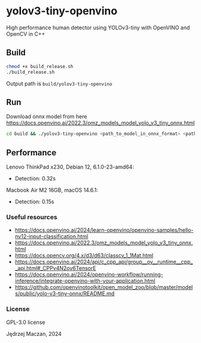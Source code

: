 # yolov3-tiny-openvino

High performance human detector using YOLOv3-tiny with OpenVINO and OpenCV in C++

## Build

```sh
chmod +x build_release.sh
./build_release.sh
```

Output path is `build/yolov3-tiny-openvino`

## Run

Download onnx model from here https://docs.openvino.ai/2022.3/omz_models_model_yolo_v3_tiny_onnx.html

```sh
cd build && ./yolov3-tiny-openvino <path_to_model_in_onnx_format> <path_to_input_image> [compile_target]
```

## Performance

Lenovo ThinkPad x230, Debian 12, 6.1.0-23-amd64:

- Detection: 0.32s

Macbook Air M2 16GB, macOS 14.6.1:

- Detection: 0.15s

### Useful resources

- https://docs.openvino.ai/2024/learn-openvino/openvino-samples/hello-nv12-input-classification.html
- https://docs.openvino.ai/2022.3/omz_models_model_yolo_v3_tiny_onnx.html
- https://docs.opencv.org/4.x/d3/d63/classcv_1_1Mat.html
- https://docs.openvino.ai/2024/api/c_cpp_api/group__ov__runtime__cpp__api.html#_CPPv4N2ov6TensorE
- https://docs.openvino.ai/2024/openvino-workflow/running-inference/integrate-openvino-with-your-application.html
- https://github.com/openvinotoolkit/open_model_zoo/blob/master/models/public/yolo-v3-tiny-onnx/README.md

### License

GPL-3.0 license

Jędrzej Maczan, 2024
